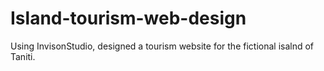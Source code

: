 # Island-tourism-web-design
Using InvisonStudio, designed a tourism website for the fictional isalnd of Taniti.


